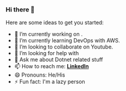 ### Hi there 👋

Here are some ideas to get you started:

- 🔭 I’m currently working on .
- 🌱 I’m currently learning DevOps with AWS.
- 👯 I’m looking to collaborate on Youtube.
- 🤔 I’m looking for help with 
- 💬 Ask me about Dotnet related stuff
- 📫 How to reach me: **[LinkedIn](https://www.linkedin.com/in/sai-kishore-chowdam-b4a348159/)**
- 😄 Pronouns: He/His
- ⚡ Fun fact: I'm a lazy person

